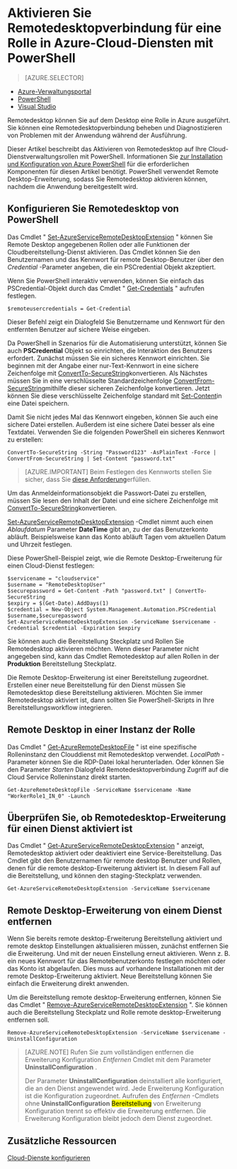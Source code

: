 <properties
pageTitle="Aktivieren Sie Remotedesktopverbindung für eine Rolle in Azure-Cloud-Diensten mit PowerShell"
description="Wie Sie Ihre Azure-Cloud mit PowerShell Remotedesktopverbindungen zu konfigurieren"
services="cloud-services"
documentationCenter=""
authors="thraka"
manager="timlt"
editor=""/>
<tags
ms.service="cloud-services"
ms.workload="tbd"
ms.tgt_pltfrm="na"
ms.devlang="na"
ms.topic="article"
ms.date="08/05/2016"
ms.author="adegeo"/>

# <a name="enable-remote-desktop-connection-for-a-role-in-azure-cloud-services-using-powershell"></a>Aktivieren Sie Remotedesktopverbindung für eine Rolle in Azure-Cloud-Diensten mit PowerShell

>[AZURE.SELECTOR]
- [Azure-Verwaltungsportal](cloud-services-role-enable-remote-desktop.md)
- [PowerShell](cloud-services-role-enable-remote-desktop-powershell.md)
- [Visual Studio](../vs-azure-tools-remote-desktop-roles.md)


Remotedesktop können Sie auf dem Desktop eine Rolle in Azure ausgeführt. Sie können eine Remotedesktopverbindung beheben und Diagnostizieren von Problemen mit der Anwendung während der Ausführung.

Dieser Artikel beschreibt das Aktivieren von Remotedesktop auf Ihre Cloud-Dienstverwaltungsrollen mit PowerShell. Informationen Sie [zur Installation und Konfiguration von Azure PowerShell](../powershell-install-configure.md) für die erforderlichen Komponenten für diesen Artikel benötigt. PowerShell verwendet Remote Desktop-Erweiterung, sodass Sie Remotedesktop aktivieren können, nachdem die Anwendung bereitgestellt wird.


## <a name="configure-remote-desktop-from-powershell"></a>Konfigurieren Sie Remotedesktop von PowerShell

Das Cmdlet " [Set-AzureServiceRemoteDesktopExtension](https://msdn.microsoft.com/library/azure/dn495117.aspx) " können Sie Remote Desktop angegebenen Rollen oder alle Funktionen der Cloudbereitstellung-Dienst aktivieren. Das Cmdlet können Sie den Benutzernamen und das Kennwort für remote Desktop-Benutzer über den *Credential* -Parameter angeben, die ein PSCredential Objekt akzeptiert.

Wenn Sie PowerShell interaktiv verwenden, können Sie einfach das PSCredential-Objekt durch das Cmdlet " [Get-Credentials](https://technet.microsoft.com/library/hh849815.aspx) " aufrufen festlegen.

```
$remoteusercredentials = Get-Credential
```

Dieser Befehl zeigt ein Dialogfeld Sie Benutzername und Kennwort für den entfernten Benutzer auf sichere Weise eingeben.

Da PowerShell in Szenarios für die Automatisierung unterstützt, können Sie auch **PSCredential** Objekt so einrichten, die Interaktion des Benutzers erfordert. Zunächst müssen Sie ein sicheres Kennwort einrichten. Sie beginnen mit der Angabe einer nur-Text-Kennwort in eine sichere Zeichenfolge mit [ConvertTo-SecureString](https://technet.microsoft.com/library/hh849818.aspx)konvertieren. Als Nächstes müssen Sie in eine verschlüsselte Standardzeichenfolge [ConvertFrom-SecureString](https://technet.microsoft.com/library/hh849814.aspx)mithilfe dieser sicheren Zeichenfolge konvertieren. Jetzt können Sie diese verschlüsselte Zeichenfolge standard mit [Set-Content](https://technet.microsoft.com/library/ee176959.aspx)in eine Datei speichern.

Damit Sie nicht jedes Mal das Kennwort eingeben, können Sie auch eine sichere Datei erstellen. Außerdem ist eine sichere Datei besser als eine Textdatei. Verwenden Sie die folgenden PowerShell ein sicheres Kennwort zu erstellen:

```
ConvertTo-SecureString -String "Password123" -AsPlainText -Force | ConvertFrom-SecureString | Set-Content "password.txt"
```

>[AZURE.IMPORTANT] Beim Festlegen des Kennworts stellen Sie sicher, dass Sie [diese Anforderung](https://technet.microsoft.com/library/cc786468.aspx)erfüllen.

Um das Anmeldeinformationsobjekt die Passwort-Datei zu erstellen, müssen Sie lesen den Inhalt der Datei und eine sichere Zeichenfolge mit [ConvertTo-SecureString](https://technet.microsoft.com/library/hh849818.aspx)konvertieren.

[Set-AzureServiceRemoteDesktopExtension](https://msdn.microsoft.com/library/azure/dn495117.aspx) -Cmdlet nimmt auch einen *Ablaufdatum* Parameter **DateTime** gibt an, zu der das Benutzerkonto abläuft. Beispielsweise kann das Konto abläuft Tagen vom aktuellen Datum und Uhrzeit festlegen.

Diese PowerShell-Beispiel zeigt, wie die Remote Desktop-Erweiterung für einen Cloud-Dienst festlegen:

```
$servicename = "cloudservice"
$username = "RemoteDesktopUser"
$securepassword = Get-Content -Path "password.txt" | ConvertTo-SecureString
$expiry = $(Get-Date).AddDays(1)
$credential = New-Object System.Management.Automation.PSCredential $username,$securepassword
Set-AzureServiceRemoteDesktopExtension -ServiceName $servicename -Credential $credential -Expiration $expiry
```
Sie können auch die Bereitstellung Steckplatz und Rollen Sie Remotedesktop aktivieren möchten. Wenn dieser Parameter nicht angegeben sind, kann das Cmdlet Remotedesktop auf allen Rollen in der **Produktion** Bereitstellung Steckplatz.

Die Remote Desktop-Erweiterung ist einer Bereitstellung zugeordnet. Erstellen einer neue Bereitstellung für den Dienst müssen Sie Remotedesktop diese Bereitstellung aktivieren. Möchten Sie immer Remotedesktop aktiviert ist, dann sollten Sie PowerShell-Skripts in Ihre Bereitstellungsworkflow integrieren.


## <a name="remote-desktop-into-a-role-instance"></a>Remote Desktop in einer Instanz der Rolle
Das Cmdlet " [Get-AzureRemoteDesktopFile](https://msdn.microsoft.com/library/azure/dn495261.aspx) " ist eine spezifische Rolleninstanz den Clouddienst mit Remotedesktop verwendet. *LocalPath* -Parameter können Sie die RDP-Datei lokal herunterladen. Oder können Sie den Parameter *Starten* Dialogfeld Remotedesktopverbindung Zugriff auf die Cloud Service Rolleninstanz direkt starten.

```
Get-AzureRemoteDesktopFile -ServiceName $servicename -Name "WorkerRole1_IN_0" -Launch
```


## <a name="check-if-remote-desktop-extension-is-enabled-on-a-service"></a>Überprüfen Sie, ob Remotedesktop-Erweiterung für einen Dienst aktiviert ist
Das Cmdlet " [Get-AzureServiceRemoteDesktopExtension](https://msdn.microsoft.com/library/azure/dn495261.aspx) " anzeigt, Remotedesktop aktiviert oder deaktiviert eine Service-Bereitstellung. Das Cmdlet gibt den Benutzernamen für remote desktop Benutzer und Rollen, denen für die remote desktop-Erweiterung aktiviert ist. In diesem Fall auf die Bereitstellung, und können den staging-Steckplatz verwenden.

```
Get-AzureServiceRemoteDesktopExtension -ServiceName $servicename
```

## <a name="remove-remote-desktop-extension-from-a-service"></a>Remote Desktop-Erweiterung von einem Dienst entfernen
Wenn Sie bereits remote desktop-Erweiterung Bereitstellung aktiviert und remote desktop Einstellungen aktualisieren müssen, zunächst entfernen Sie die Erweiterung. Und mit der neuen Einstellung erneut aktivieren. Wenn z. B. ein neues Kennwort für das Remotebenutzerkonto festlegen möchten oder das Konto ist abgelaufen. Dies muss auf vorhandene Installationen mit der remote Desktop-Erweiterung aktiviert. Neue Bereitstellung können Sie einfach die Erweiterung direkt anwenden.

Um die Bereitstellung remote desktop-Erweiterung entfernen, können Sie das Cmdlet " [Remove-AzureServiceRemoteDesktopExtension](https://msdn.microsoft.com/library/azure/dn495280.aspx) ". Sie können auch die Bereitstellung Steckplatz und Rolle remote desktop-Erweiterung entfernen soll.

```
Remove-AzureServiceRemoteDesktopExtension -ServiceName $servicename -UninstallConfiguration
```

>[AZURE.NOTE] Rufen Sie zum vollständigen entfernen die Erweiterung Konfiguration *Entfernen* Cmdlet mit dem Parameter **UninstallConfiguration** .
>
>Der Parameter **UninstallConfiguration** deinstalliert alle konfiguriert, die an den Dienst angewendet wird. Jede Erweiterung Konfiguration ist die Konfiguration zugeordnet. Aufrufen des *Entfernen* -Cmdlets ohne **UninstallConfiguration** <mark>Bereitstellung</mark> von Erweiterung Konfiguration trennt so effektiv die Erweiterung entfernen. Die Erweiterung Konfiguration bleibt jedoch dem Dienst zugeordnet.



## <a name="additional-resources"></a>Zusätzliche Ressourcen

[Cloud-Dienste konfigurieren](cloud-services-how-to-configure.md)
